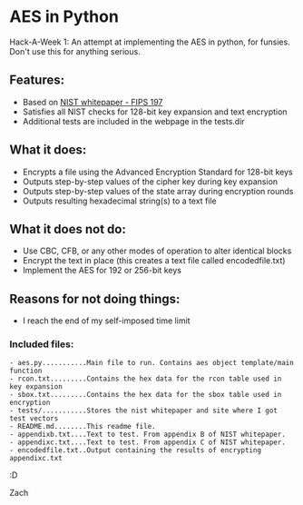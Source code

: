AES in Python
=============

Hack-A-Week 1: An attempt at implementing the AES in python, for funsies.
Don't use this for anything serious.

## Features:
- Based on [NIST whitepaper - FIPS 197](http://csrc.nist.gov/publications/fips/fips197/fips-197.pdf)
- Satisfies all NIST checks for 128-bit key expansion and text encryption
- Additional tests are included in the webpage in the tests.dir

## What it does:
- Encrypts a file using the Advanced Encryption Standard for 128-bit keys
- Outputs step-by-step values of the cipher key during key expansion
- Outputs step-by-step values of the state array during encryption rounds
- Outputs resulting hexadecimal string(s) to a text file

## What it does not do:
- Use CBC, CFB, or any other modes of operation to alter identical blocks
- Encrypt the text in place (this creates a text file called encodedfile.txt)
- Implement the AES for 192 or 256-bit keys

## Reasons for not doing things:
- I reach the end of my self-imposed time limit

### Included files:
```
- aes.py...........Main file to run. Contains aes object template/main function
- rcon.txt.........Contains the hex data for the rcon table used in key expansion
- sbox.txt.........Contains the hex data for the sbox table used in encryption
- tests/...........Stores the nist whitepaper and site where I got test vectors
- README.md........This readme file.
- appendixb.txt....Text to test. From appendix B of NIST whitepaper. 
- appendixc.txt....Text to test. From appendix C of NIST whitepaper. 
- encodedfile.txt..Output containing the results of encrypting appendixc.txt 
```

:D

Zach

